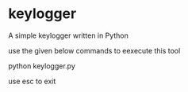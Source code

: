 # keylogger
A simple keylogger written in Python

use the given below commands to eexecute this tool

python keylogger.py

use esc to exit
